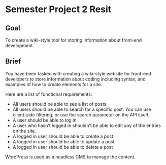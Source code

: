 # Semester Project 2 Resit 

## Goal 

To create a wiki-style tool for storing information about front-end development. 

## Brief 

You have been tasked with creating a wiki-style website for front-end developers to store information about coding including syntax, and examples of how to create elements for a site. 

Here are a list of functional requirements: 
- All users should be able to see a list of posts. 
- All users should be able to search for a specific post. You can use client-side filtering, or use the search parameter on the API itself.  
- A user should be able to log in 
- A user who hasn’t logged in shouldn’t be able to edit any of the entries on the site. 
- A logged in user should be able to create a post 
- A logged in user should be able to update a post 
- A logged in user should be able to delete a post 

WordPress is used as a headless CMS to manage the content.

